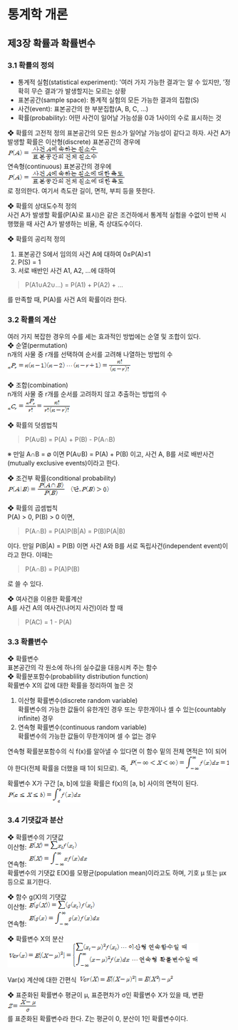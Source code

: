 ﻿# 통계학 개론

## 제3장 확률과 확률변수

### 3.1 확률의 정의
- 통계적 실험(statistical experiment): '여러 가지 가능한 결과‘는 알 수 있지만, ’정확히 무슨 결과‘가 발생할지는 모르는 상황
- 표본공간(sample space): 통계적 실험의 모든 가능한 결과의 집합(S)
- 사건(event): 표본공간의 한 부분집합(A, B, C, …)
- 확률(probability): 어떤 사건이 일어날 가능성을 0과 1사이의 수로 표시하는 것

❖ 확률의 고전적 정의
표본공간의 모든 원소가 일어날 가능성이 같다고 하자. 사건 A가 발생할 확률은 이산형(discrete) 표본공간의 경우에  
<img src="./img/Ch3-1.png">  
연속형(continuous) 표본공간의 경우에  
<img src="./img/Ch3-2.png">  
로 정의한다. 여기서 측도란 길이, 면적, 부피 등을 뜻한다.

❖ 확률의 상대도수적 정의  
사건 A가 발생할 확률(P(A)로 표시)은 같은 조건하에서 통계적 실험을 수없이 반복 시행했을 때 사건 A가 발생하는 비율, 즉 상대도수이다.

❖ 확률의 공리적 정의  
1. 표본공간 S에서 임의의 사건 A에 대하여 0≤P(A)≤1
2. P(S) = 1
3. 서로 배반인 사건 A1, A2, …에 대하여

> P(A1∪A2∪…) = P(A1) + P(A2) + …  

를 만족할 때, P(A)를 사건 A의 확률이라 한다.

### 3.2 확률의 계산
여러 가지 복잡한 경우의 수를 세는 효과적인 방법에는 순열 및 조합이 있다.  
❖ 순열(permutation)  
n개의 사물 중 r개를 선택하여 순서를 고려해 나열하는 방법의 수  
<img src="./img/Ch3-3.png">
 
❖ 조합(combination)  
n개의 사물 중 r개를 순서를 고려하지 않고 추출하는 방법의 수  
<img src="./img/Ch3-4.png">
 
❖ 확률의 덧셈법칙  
> P(A∪B) = P(A) + P(B) - P(A∩B)

※ 만일 A∩B = ∅ 이면 P(A∪B) = P(A) + P(B) 이고, 사건 A, B를 서로 배반사건(mutually exclusive events)이라고 한다.

❖ 조건부 확률(conditional probability)  
<img src="./img/Ch3-5.png">

❖ 확률의 곱셈법칙  
P(A) > 0, P(B) > 0 이면,

> P(A∩B) = P(A)P(B|A) = P(B)P(A|B)

이다. 만일 P(B|A) = P(B) 이면 사건 A와 B를 서로 독립사건(independent event)이라고 한다. 이때는

> P(A∩B) = P(A)P(B)

로 쓸 수 있다.

❖ 여사건을 이용한 확률계산  
A를 사건 A의 여사건(나머지 사건)이라 할 때  
> P(AC) = 1 - P(A)

### 3.3 확률변수
❖ 확률변수  
표본공간의 각 원소에 하나의 실수값을 대응시켜 주는 함수  
❖ 확률분포함수(probablility distribution function)  
확률변수 X의 값에 대한 확률을 정리하여 높은 것  
1) 이산형 확률변수(discrete random variable)  
확률변수의 가능한 값들이 유한개인 경우 또는 무한개이나 셀 수 있는(countably infinite) 경우  
2) 연속형 확률변수(continuous random variable)  
확률변수의 가능한 값들이 무한개이며 셀 수 없는 경우  

연속형 확률분포함수의 식 f(x)를 알아낼 수 있다면 이 함수 밑의 전체 면적은 1이 되어야 한다(전체 확률을 더했을 때 1이 되므로).
즉, <img src="./img/Ch3-6.png">  

확률변수 X가 구간 [a, b]에 있을 확률은 f(x)의 [a, b] 사이의 면적이 된다.  
<img src="./img/Ch3-7.png">  


### 3.4 기댓값과 분산
❖ 확률변수의 기댓값  
이산형: <img src="./img/Ch3-8.png">  
연속형: <img src="./img/Ch3-9.png">  
확률변수의 기댓값 E(X)를 모평균(population mean)이라고도 하며, 기호 μ 또는 μx 등으로 표기한다.

❖ 함수 g(X)의 기댓값  
이산형: <img src="./img/Ch3-10.png">  
연속형: <img src="./img/Ch3-11.png">  

❖ 확률변수 X의 분산  
<img src="./img/Ch3-12.png">  
 
Var(x) 계산에 대한 간편식
<img src="./img/Ch3-13.png">  
 
❖ 표준화된 확률변수
평균이 μ, 표준편차가 σ인 확률변수 X가 있을 때, 변환  
<img src="./img/Ch3-14.png">  
를 표준화된 확률변수라 한다. Z는 평균이 0, 분산이 1인 확률변수이다.